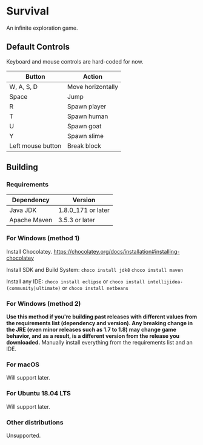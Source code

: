 Survival
========

An infinite exploration game.

Default Controls
----------------
Keyboard and mouse controls are hard-coded for now.

| Button            | Action            |
|-------------------|-------------------|
| W, A, S, D        | Move horizontally |
| Space             | Jump              |
| R                 | Spawn player      |
| T                 | Spawn human       |
| U                 | Spawn goat        |
| Y                 | Spawn slime       |
| Left mouse button | Break block       |

Building
--------

### Requirements
| Dependency   | Version            |
|--------------|--------------------|
| Java JDK     | 1.8.0_171 or later |
| Apache Maven | 3.5.3 or later     |

### For Windows (method 1)
Install Chocolatey.
https://chocolatey.org/docs/installation#installing-chocolatey

Install SDK and Build System:
`choco install jdk8`
`choco install maven`

Install any IDE:
`choco install eclipse`
or
`choco install intellijidea-(community|ultimate)`
or
`choco install netbeans`

### For Windows (method 2)
**Use this method if you're building past releases with different values from the requirements list (dependency and version). Any breaking change in the JRE (even minor releases such as 1.7 to 1.8) may change game behavior, and as a result, is a different version from the release you downloaded.**
Manually install everything from the requirements list and an IDE.

### For macOS
Will support later.

### For Ubuntu 18.04 LTS
Will support later.

### Other distributions
Unsupported.